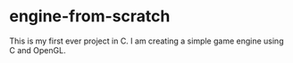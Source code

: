 # engine-from-scratch
This is my first ever project in C. I am creating a simple game engine using C and OpenGL.
